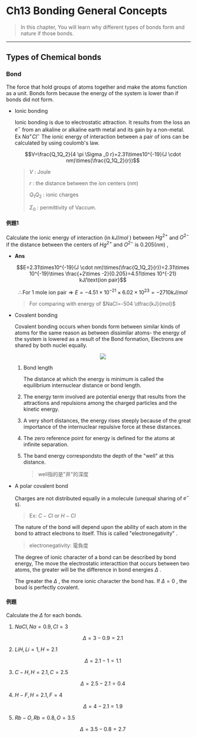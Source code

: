 # Ch13 Bonding General Concepts

> In this chapter, You will learn why different types of bonds form and nature if those bonds.

---

## Types of Chemical bonds

### Bond

  The force that hold groups of atoms together and make the atoms function as a unit. Bonds form because the energy of the system is lower than if bonds did not form.

* Ionic bonding

  Ionic bonding is due to electrostatic attraction. It results from the loss an $e^-$ from an alkaline or alkaline earth metal and its gain by a non-metal. Ex $Na^+Cl^-$
  The ionic energy of interaction between a pair of ions can be calculated by using coulomb's law.

  $$V=\frac{Q_1Q_2}{4 \pi \Sigma _0 r}=2.31\times10^{-19}(J \cdot nm)\times(\frac{Q_1Q_2}{r})$$

  > $V$ : Joule
  >
  > $r$ : the distance between the ion centers $(nm)$
  >
  > $Q_1Q_2$ : ionic charges
  >
  > $\Sigma_0$ : permittivity of Vaccum.

#### 例題1

Calculate the ionic energy of interaction (in $kJ/mol$ ) between $Hg^{2+}$ and $O^{2-}$ if the distance between the centers of $Hg^{2+}$ and $O^{2-}$ is $0.205 (nm)$ ,

* **Ans**

  $$E=2.31\times10^{-19}(J \cdot nm)\times(\frac{Q_1Q_2}{r})=2.31\times 10^{-19}\times \frac{+2\times -2}{0.205}=4.51\times 10^{-21} kJ/\text{ion pair}$$

  $$\therefore \text{For 1 mole ion pair}\Rightarrow E=-4.51\times 10^{-21}\times 6.02\times 10^{23}=-2710 kJ/mol$$

  > For comparing with energy of $NaCl=-504 \dfrac{kJ}{mol}$

* Covalent bonding

  Covalent bonding occurs when bonds form between similar kinds of atoms for the same reason as between dissimilar atoms- the energy of the system is lowered as a result of the Bond formation, Electrons are shared by both nuclei equally.

  <div align=center><img src= width=50%></div>

  1. Bond length
  
     The distance at which the energy is minimum is called the equilibrium internuclear distance or bond length.
     
  2. The energy term involved are potential energy that results from the attractions and repulsions among the charged particles and the kinetic energy.
  3. A very short distances, the energy rises steeply because of the great importance of the internuclear repulsive force at these distances.
  4. The zero reference point for energy is defined for the atoms at infinite separation.
  5. The band energy correspondsto the depth of the "well" at this distance.
     > well指的是"井"的深度

* A polar covalent bond

  Charges are not distributed equally in a molecule (unequal sharing of $e^-$ s).

  > Ex: $C-Cl$ or $H-Cl$

  The nature of the bond will depend upon the ability of each atom in the bond to attract electrons to itself. This is called "electronegativity" .

  > electronegativity: 電負度
  
  The degree of ionic character of a bond can be described by bond energy, The move the electrostatic interacttion that occurs between two atoms, the greater will be the difference in bond energies $\Delta$ .
  
  The greater the $\Delta$ , the more ionic character the bond has.
  If $\Delta=0$ , the boud is perfectly covalent.

#### 例題

Calculate the $\Delta$ for each bonds.

1. $NaCl, Na=0.9, Cl=3$

   $$\Delta=3-0.9=2.1$$

2. $LiH, Li=1, H=2.1$

   $$\Delta=2.1-1=1.1$$

3. $C-H, H=2.1, C=2.5$

   $$\Delta=2.5-2.1=0.4$$

4. $H-F, H=2.1, F=4$

   $$\Delta=4-2.1=1.9$$

5. $Rb-O, Rb=0.8, O=3.5$

   $$\Delta=3.5-0.8=2.7$$

  

